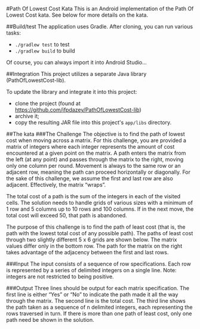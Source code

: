 #Path Of Lowest Cost Kata
This is an Android implementation of the Path Of Lowest Cost kata. See below for more details on the kata.

##Build/test
The application uses Gradle.  After cloning, you can run various tasks:
* `./gradlew test` to test
* `./gradlew build` to build

Of course, you can always import it into Android Studio...

##Integration
This project utilizes a separate Java library (PathOfLowestCost-lib).

To update the library and integrate it into this project:
* clone the project (found at <https://github.com/jfpdazey/PathOfLowestCost-lib>)
* archive it;
* copy the resulting JAR file into this project's `app/libs` directory.

##The kata
###The Challenge
The objective is to find the path of lowest cost when moving across a matrix. For this challenge, you are provided a matrix of integers where each integer represents the amount of cost encountered at a given point on the matrix. A path enters the matrix from the left (at any point) and passes through the matrix to the right, moving only one column per round. Movement is always to the same row or an adjacent row, meaning the path can proceed horizontally or diagonally. For the sake of this challenge, we assume the first and last row are also adjacent. Effectively, the matrix “wraps”.

The total cost of a path is the sum of the integers in each of the visited cells. The solution needs to handle grids of various sizes with a minimum of 1 row and 5 columns up to 10 rows and 100 columns. If in the next move, the total cost will exceed 50, that path is abandoned.

The purpose of this challenge is to find the path of least cost (that is, the path with the lowest total cost of any possible path). The paths of least cost through two slightly different 5 x 6 grids are shown below. The matrix values differ only in the bottom row. The path for the matrix on the right takes advantage of the adjacency between the first and last rows.

###Input
The input consists of a sequence of row specifications. Each row is represented by a series of delimited integers on a single line. Note: integers are not restricted to being positive.

###Output
Three lines should be output for each matrix specification. The first line is either “Yes” or “No” to indicate the path made it all the way through the matrix. The second line is the total cost. The third line shows the path taken as a sequence of n delimited integers, each representing the rows traversed in turn. If there is more than one path of least cost, only one path need be shown in the solution.